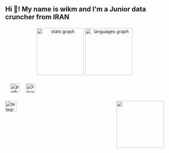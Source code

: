 <h2 align="left">Hi 👋! My name is wikm and I'm a Junior data cruncher from IRAN</h2>

###

<div align="center">
  <img src="https://github-readme-stats.vercel.app/api?username=wikm360&hide_title=false&hide_rank=false&show_icons=true&include_all_commits=true&count_private=true&disable_animations=false&theme=dracula&locale=en&hide_border=false" height="150" alt="stats graph"  />
  <img src="https://github-readme-stats.vercel.app/api/top-langs?username=wikm360&locale=en&hide_title=false&layout=compact&card_width=320&langs_count=5&theme=dracula&hide_border=false" height="150" alt="languages graph"  />
</div>

###

<div align="left">
  <img width="12" />
  <img src="https://cdn.jsdelivr.net/gh/devicons/devicon/icons/python/python-original.svg" height="30" alt="python logo"  />
  <img width="12" />
  <img src="https://cdn.jsdelivr.net/gh/devicons/devicon/icons/linux/linux-original.svg" height="30" alt="linux logo"  />
</div>

###

<img align="right" height="150" src="https://media4.giphy.com/media/B4dt6rXq6nABilHTYM/giphy.gif?cid=6c09b952udnvx6u7bcg42yykzkwjy1mcxisapdl8eais08yj&ep=v1_internal_gif_by_id&rid=giphy.gif&ct=g"  />

###

<div align="left">
  <a href="https://t.me/wikm360" target="_blank">
    <img src="https://img.shields.io/static/v1?message=Telegram&logo=telegram&label=&color=2CA5E0&logoColor=white&labelColor=&style=for-the-badge" height="35" alt="telegram logo"  />
  </a>
</div>

###

<br clear="both">

###
